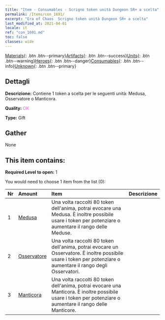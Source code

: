 ```yaml
---
title: "Item - Consumables - Scrigno token unità Dungeon SR+ a scelta"
permalink: /Items/con_1691/
excerpt: "Era of Chaos  Scrigno token unità Dungeon SR+ a scelta"
last_modified_at: 2021-04-01
locale: it
ref: "con_1691.md"
toc: false
classes: wide
---
```

 [Materials](/it/Items/){: .btn .btn--primary}[Artifacts](/it/Items/Artifacts/){: .btn .btn--success}[Units](/it/Items/Units/){: .btn .btn--warning}[Heroes](/it/Items/Heroes/){: .btn .btn--danger}[Consumables](/it/Items/Consumables/){: .btn .btn--info}[Unknown](/it/Items/Unknown/){: .btn .btn--primary}

## Dettagli
 **Descrizione:** Contiene 1 token a scelta per le seguenti unità: Medusa, Osservatore o Manticora.

 **Quality:** <span style="color: #DA70D6">OK</span>

 **Type:** Gift

## Gather

  None

## This item contains:

 **Required Level to open:** 1

 You would need to choose 1 item from the list (0):

  | Nr | Amount |     Item    | Descrizione |
  |:---|:-------|:------------|:-----------:|
  | 1 | [Medusa](/it/Items/unt_247/) | Una volta raccolti 80 token dell'anima, potrai evocare una Medusa. È inoltre possibile usare i token per potenziare o aumentare il rango delle Meduse. | 
  | 2 | [Osservatore](/it/Items/unt_246/) | Una volta raccolti 80 token dell'anima, potrai evocare un Osservatore. È inoltre possibile usare i token per potenziare o aumentare il rango degli Osservatori. | 
  | 3 | [Manticora](/it/Items/unt_249/) | Una volta raccolti 80 token dell'anima, potrai evocare una Manticora. È inoltre possibile usare i token per potenziare o aumentare il rango delle Manticore. | 
